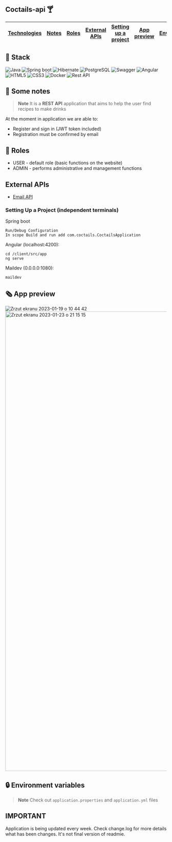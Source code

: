 
## Coctails-api 🍸
| [Technologies](#-stack) | [Notes](#-some-notes) | [Roles](#-roles) | [External APIs](#-External-APIs) | [Setting up a project](#-setting-up-a-project) | [App preview](#-app-preview) | [Envs](#-Environment-variables) | [IMPORTANT!](#-important) |
| ----------------------- | --------------------- | ---------------- | -------------------------------- | ---------------------------------------------- | ---------------------------- | ------------------------------- | ------------------------- |

## 🔧 Stack 

![Java](https://img.shields.io/badge/-Java-orange?style=for-the-badge) ![Spring boot](https://img.shields.io/badge/-Spring%20boot-success?style=for-the-badge&logo=spring) ![Hibernate](https://img.shields.io/badge/-Hibernate-%23e6af1b?style=for-the-badge&logo=hibernate) ![PostgreSQL](https://img.shields.io/badge/-PostgreSQL-informational?style=for-the-badge&logo=postgresql) ![Swagger](https://img.shields.io/badge/-Swagger-%23Clojure?style=for-the-badge&logo=swagger&logoColor=white) ![Angular](https://img.shields.io/badge/-Angular-critical?style=for-the-badge&logo=Angular) ![HTML5](https://img.shields.io/badge/html5-%23E34F26.svg?style=for-the-badge&logo=html5&logoColor=white) ![CSS3](https://img.shields.io/badge/css3-%231572B6.svg?style=for-the-badge&logo=css3&logoColor=white) ![Docker](https://img.shields.io/badge/-Docker-9cf?style=for-the-badge&logo=docker) ![Rest API](https://img.shields.io/badge/-Rest%20API-brightgreen?style=for-the-badge&logo=restapi)

## 📄 Some notes 
> **Note** It is a **REST API** application that aims to help the user find recipes to make drinks

At the moment in application we are able to:
- Register and sign in (JWT token included)
- Registration must be confirmed by email

## 🔨 Roles
- USER - default role (basic functions on the website)
- ADMIN - performs administrative and management functions

## External APIs
- [Email API](https://github.com/maildev/maildev)

### Setting Up a Project (independent terminals)
Spring boot
```
Run/Debug Configuration
In scope Build and run add com.coctails.CoctailsApplication
```

Angular (localhost:4200):
```
cd /client/src/app
ng serve
```

Maildev (0.0.0.0:1080):
```
maildev
```

## 🗞️ App preview
![Zrzut ekranu 2023-01-19 o 10 44 42](https://user-images.githubusercontent.com/75738398/213409205-474c34d3-941e-4be5-a44d-3bc471413eb3.png)
<img width="1433" alt="Zrzut ekranu 2023-01-23 o 21 15 15" src="https://user-images.githubusercontent.com/75738398/214140731-cd20adbd-0fe6-460d-b0ff-c43b5b98994a.png">


## 🔒 Environment variables
> **Note** Check out `application.properties` and `application.yml` files

## IMPORTANT
Application is being updated every week. Check change.log for more details what has been changes.
It's not final version of readmie.
